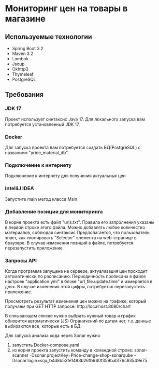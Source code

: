 # Мониторинг цен на товары в магазине

## Используемые технологии

- Spring Boot 3.2
- Maven 3.2
- Lombok
- Jsoup
- Okhttp3
- Thymeleaf
- PostgreSQL

## Требования

### JDK 17

Проект использует синтаксис Java 17. Для локального запуска вам потребуется
установленный JDK 17.

### Docker
Для запуска проекта вам потребуется создать БД(PostgreSQL) с названием "price_material_db".

### Подключение к интернету

Подключение к интернету для получения актуальных цен

### IntelliJ IDEA

Запустите main метод класса Main

### Добавление позиции для мониторинга
В корне проекта есть файл "urls.txt". Правила его запролнения указаны в первой строке этого файла.
Можно добавлять любое количество материалов, соблюдая синтаксис
Предполагается, что пользователь знает, как скопировать "Selector" элемента на web-странице в браузере.
В случае изменения позиций в файле, потребуется перезапустить приложение.

### Запросы API
Когда программа запущена на сервере, актуализация цен проходит автоматически по расписанию.
Периодичность прописана в файле настроек "application.yml" в блоке "url_file.update.time" и измеряется в днях.
В случае изменения этой цифры, потребуется перезапустить приложение.

Просмотреть результат изменения цен можно на графике, который получаем при GET HTTP запросе:
http://localhost:8080/chart

В сплывающем списке нужно выбрать нужный товар и график обновится автоматически (JS)
Ограничений по датам нет, т.е. данные выбираются все, которые есть в БД.

Для запуска анализа кода через Sonar нужно 
1. запустить Docker-compose.yaml
2.  из корня проекта запустить команду в командной строке:
sonar-scanner -Dsonar.projectKey=Price-change-shop-sonarqube -Dsonar.login=squ_b4d8b53fe1483b26fb940f359bab176c93549e75